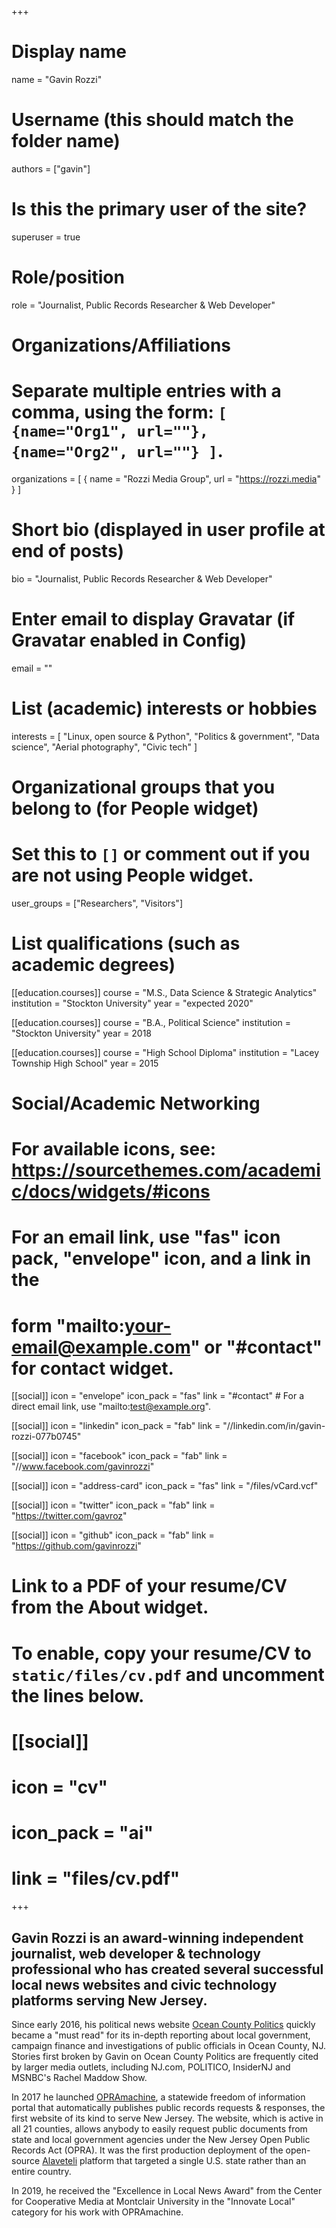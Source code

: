 +++
# Display name
name = "Gavin Rozzi"

# Username (this should match the folder name)
authors = ["gavin"]

# Is this the primary user of the site?
superuser = true

# Role/position
role = "Journalist, Public Records Researcher & Web Developer"

# Organizations/Affiliations
#   Separate multiple entries with a comma, using the form: `[ {name="Org1", url=""}, {name="Org2", url=""} ]`.
organizations = [ { name = "Rozzi Media Group", url = "https://rozzi.media" } ]

# Short bio (displayed in user profile at end of posts)
bio = "Journalist, Public Records Researcher & Web Developer"

# Enter email to display Gravatar (if Gravatar enabled in Config)
email = ""

# List (academic) interests or hobbies
interests = [
  "Linux, open source & Python",
    "Politics & government",
    "Data science",
    "Aerial photography",
    "Civic tech"
]

# Organizational groups that you belong to (for People widget)
#   Set this to `[]` or comment out if you are not using People widget.
user_groups = ["Researchers", "Visitors"]

# List qualifications (such as academic degrees)
[[education.courses]]
  course = "M.S., Data Science & Strategic Analytics"
  institution = "Stockton University"
  year = "expected 2020"

[[education.courses]]
  course = "B.A., Political Science"
  institution = "Stockton University"
  year = 2018

[[education.courses]]
  course = "High School Diploma"
  institution = "Lacey Township High School"
  year = 2015

# Social/Academic Networking
# For available icons, see: https://sourcethemes.com/academic/docs/widgets/#icons
#   For an email link, use "fas" icon pack, "envelope" icon, and a link in the
#   form "mailto:your-email@example.com" or "#contact" for contact widget.

[[social]]
  icon = "envelope"
  icon_pack = "fas"
  link = "#contact"  # For a direct email link, use "mailto:test@example.org".

[[social]]
  icon = "linkedin"
  icon_pack = "fab"
  link = "//linkedin.com/in/gavin-rozzi-077b0745"

[[social]]
  icon = "facebook"
  icon_pack = "fab"
  link = "//www.facebook.com/gavinrozzi"

[[social]]
  icon = "address-card"
  icon_pack = "fas"
  link = "/files/vCard.vcf"

[[social]]
  icon = "twitter"
  icon_pack = "fab"
  link = "https://twitter.com/gavroz"

[[social]]
  icon = "github"
  icon_pack = "fab"
  link = "https://github.com/gavinrozzi"

# Link to a PDF of your resume/CV from the About widget.
# To enable, copy your resume/CV to `static/files/cv.pdf` and uncomment the lines below.
# [[social]]
#   icon = "cv"
#   icon_pack = "ai"
#   link = "files/cv.pdf"

+++

## <strong>Gavin Rozzi</strong> is an award-winning independent journalist, web developer & technology professional who has created several successful local news websites and civic technology platforms serving New Jersey. 

Since early 2016, his political news website [Ocean County Politics](https://politicsoc.com) quickly became a "must read" for its in-depth reporting about local government, campaign finance and investigations of public officials in Ocean County, NJ. Stories first broken by Gavin on Ocean County Politics are frequently cited by larger media outlets, including NJ.com, POLITICO, InsiderNJ and MSNBC's Rachel Maddow Show.

In 2017 he launched [OPRAmachine](https://opramachine.com/), a statewide freedom of information portal that automatically publishes public records requests & responses, the first website of its kind to serve New Jersey. The website, which is active in all 21 counties, allows anybody to easily request public documents from state and local government agencies under the New Jersey Open Public Records Act (OPRA).  It was the first production deployment of the open-source [Alaveteli](https://www.mysociety.org/2017/12/06/introducing-opramachine-tackling-political-corruption-in-new-jersey/) platform that targeted a single U.S. state rather than an entire country.

In 2019, he received the "Excellence in Local News Award" from the Center for Cooperative Media at Montclair University in the "Innovate Local" category for his work with OPRAmachine.
